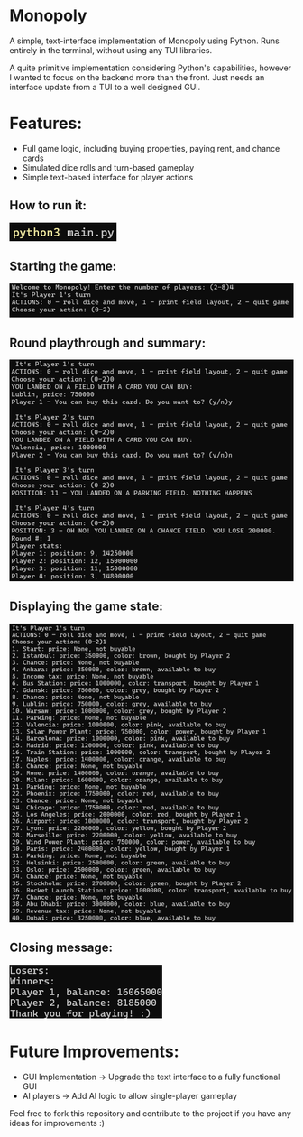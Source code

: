 # Monopoly
A simple, text-interface implementation of Monopoly using Python. Runs entirely in the terminal, without using any TUI libraries.

A quite primitive implementation considering Python's capabilities, however I wanted to focus on the backend more than the front.
Just needs an interface update from a TUI to a well designed GUI.

# Features:
- Full game logic, including buying properties, paying rent, and chance cards
- Simulated dice rolls and turn-based gameplay
- Simple text-based interface for player actions

## How to run it:
![Running Monopoly](screenshots/running_monopoly.png)

## Starting the game:
![Running Monopoly](screenshots/welcome_msg.png)

## Round playthrough and summary:
![Running Monopoly](screenshots/round.png)

## Displaying the game state:
![Running Monopoly](screenshots/map.png)

## Closing message:
![Running Monopoly](screenshots/closing_msg.png)

# Future Improvements:
- GUI Implementation -> Upgrade the text interface to a fully functional GUI
- AI players -> Add AI logic to allow single-player gameplay

Feel free to fork this repository and contribute to the project if you have any ideas for improvements :)
